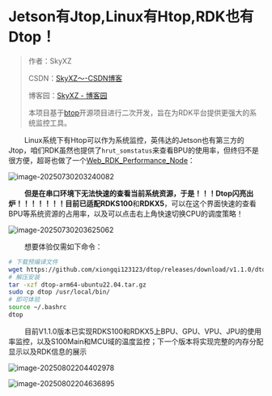 # Jetson有Jtop,Linux有Htop,RDK也有Dtop！

> 作者：SkyXZ
>
> CSDN：[SkyXZ～-CSDN博客](https://blog.csdn.net/xiongqi123123?spm=1000.2115.3001.5343)
>
> 博客园：[SkyXZ - 博客园](https://www.cnblogs.com/SkyXZ)
>
> 本项目基于[btop](https://github.com/aristocratos/btop)开源项目进行二次开发，旨在为RDK平台提供更强大的系统监控工具。

&nbsp;&nbsp;&nbsp;&nbsp;&nbsp;&nbsp;&nbsp;&nbsp;Linux系统下有Htop可以作为系统监控，英伟达的Jetson也有第三方的Jtop，咱们RDK虽然也提供了`hrut_somstatus`来查看BPU的使用率，但终归不是很方便，超哥也做了一个[Web_RDK_Performance_Node](https://github.com/WuChao-2024/Web_RDK_Performance_Node)：

![image-20250730203240082](https://img2024.cnblogs.com/blog/3505969/202507/3505969-20250730203244517-348834443.png)

&nbsp;&nbsp;&nbsp;&nbsp;&nbsp;&nbsp;&nbsp;&nbsp;**但是在串口环境下无法快速的查看当前系统资源，于是！！！Dtop闪亮出炉！！！！！！！**目前已适配**RDKS100**和**RDKX5**，可以在这个界面快速的查看BPU等系统资源的占用率，以及可以点击右上角快速切换CPU的调度策略！

![image-20250730203625062](https://img2024.cnblogs.com/blog/3505969/202507/3505969-20250730203629184-2144438723.png)

&nbsp;&nbsp;&nbsp;&nbsp;&nbsp;&nbsp;&nbsp;&nbsp;想要体验仅需如下命令：

```bash
# 下载预编译文件
wget https://github.com/xiongqi123123/dtop/releases/download/v1.1.0/dtop-arm64-ubuntu22.04.tar.gz
# 解压安装
tar -xzf dtop-arm64-ubuntu22.04.tar.gz
sudo cp dtop /usr/local/bin/
# 即可体验
source ~/.bashrc
dtop
```

&nbsp;&nbsp;&nbsp;&nbsp;&nbsp;&nbsp;&nbsp;&nbsp;目前V1.1.0版本已实现RDKS100和RDKX5上BPU、GPU、VPU、JPU的使用率监控，以及S100Main和MCU域的温度监控；下一个版本将实现完整的内存分配显示以及RDK信息的展示

![image-20250802204402978](https://img2024.cnblogs.com/blog/3505969/202508/3505969-20250802204405140-1529566624.png)

![image-20250802204636895](https://img2024.cnblogs.com/blog/3505969/202508/3505969-20250802204638778-230886562.png)









